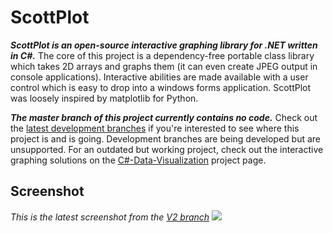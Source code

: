 # ScottPlot

***ScottPlot is an open-source interactive graphing library for .NET written in C#.*** The core of this project is a dependency-free portable class library which takes 2D arrays and graphs them (it can even create JPEG output in console applications). Interactive abilities are made available with a user control which is easy to drop into a windows forms application. ScottPlot was loosely inspired by matplotlib for Python.

***The master branch of this project currently contains no code.*** Check out the [latest development branches](https://github.com/swharden/ScottPlot/branches) if you're interested to see where this project is and is going. Development branches are being developed but are unsupported. For an outdated but working project, check out the interactive graphing solutions on the [C#-Data-Visualization](https://github.com/swharden/Csharp-Data-Visualization) project page.

## Screenshot
_This is the latest screenshot from the [V2 branch](https://github.com/swharden/ScottPlot/branches)_
![](https://github.com/swharden/ScottPlot/blob/v2/src/ScottPlotV2/ScottPlotV2/screenshot.png)
